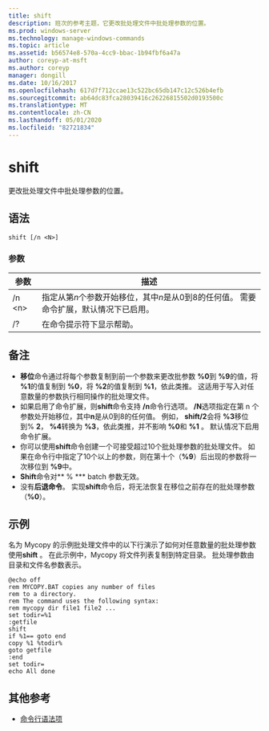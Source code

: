 ```yaml
---
title: shift
description: 班次的参考主题，它更改批处理文件中批处理参数的位置。
ms.prod: windows-server
ms.technology: manage-windows-commands
ms.topic: article
ms.assetid: b56574e8-570a-4cc9-bbac-1b94fbf6a47a
author: coreyp-at-msft
ms.author: coreyp
manager: dongill
ms.date: 10/16/2017
ms.openlocfilehash: 617d7f712ccae13c522bc65db147c12c526b4efb
ms.sourcegitcommit: ab64dc83fca28039416c26226815502d0193500c
ms.translationtype: MT
ms.contentlocale: zh-CN
ms.lasthandoff: 05/01/2020
ms.locfileid: "82721834"
---
```

# <a name="shift"></a>shift

更改批处理文件中批处理参数的位置。



## <a name="syntax"></a>语法

```
shift [/n <N>]
```

### <a name="parameters"></a>参数

|参数|描述|
|---------|-----------|
|/n \<n>|指定从第*n*个参数开始移位，其中*n*是从0到8的任何值。 需要命令扩展，默认情况下已启用。|
|/?|在命令提示符下显示帮助。|

## <a name="remarks"></a>备注

- **移位**命令通过将每个参数复制到前一个参数来更改批参数 **%0**到 **%9**的值，将 **%1**的值复制到 **%0**，将 **%2**的值复制到 **%1**，依此类推。 这适用于写入对任意数量的参数执行相同操作的批处理文件。
- 如果启用了命令扩展，则**shift**命令支持 **/n**命令行选项。 **/N**选项指定在第 n 个参数处开始移位，其中**n**是从0到8的任何值。 例如， **shift/2**会将 **%3**移位到% **2**， **%4**转换为 **%3**，依此类推，并不影响 **%0**和 **%1** 。 默认情况下启用命令扩展。
- 你可以使用**shift**命令创建一个可接受超过10个批处理参数的批处理文件。 如果在命令行中指定了10个以上的参数，则在第十个（**%9**）后出现的参数将一次移位到 **%9**中。
- **Shift**命令对** % *** batch 参数无效。
- 没有**后退命令**。 实现**shift**命令后，将无法恢复在移位之前存在的批处理参数（**%0**）。

## <a name="examples"></a>示例

名为 Mycopy 的示例批处理文件中的以下行演示了如何对任意数量的批处理参数使用**shift** 。 在此示例中，Mycopy 将文件列表复制到特定目录。 批处理参数由目录和文件名参数表示。
```
@echo off 
rem MYCOPY.BAT copies any number of files
rem to a directory.
rem The command uses the following syntax:
rem mycopy dir file1 file2 ... 
set todir=%1
:getfile
shift
if %1== goto end
copy %1 %todir%
goto getfile
:end
set todir=
echo All done
```

## <a name="additional-references"></a>其他参考

- [命令行语法项](command-line-syntax-key.md)